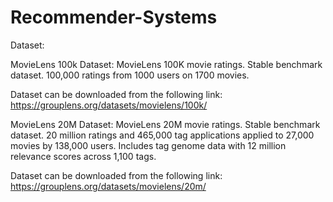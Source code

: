 # Recommender-Systems

Dataset:

MovieLens 100k Dataset:
MovieLens 100K movie ratings. Stable benchmark dataset. 100,000 ratings from 1000 users on 1700 movies.

Dataset can be downloaded from the following link:
https://grouplens.org/datasets/movielens/100k/

MovieLens 20M Dataset:
MovieLens 20M movie ratings. Stable benchmark dataset. 20 million ratings and 465,000 tag applications applied to 27,000 movies by 138,000 users. Includes tag genome data with 12 million relevance scores across 1,100 tags.

Dataset can be downloaded from the following link:
https://grouplens.org/datasets/movielens/20m/


